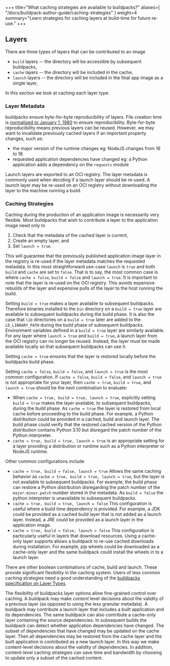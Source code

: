 +++
title="What caching strategies are available to buildpacks?"
aliases=[
  "/docs/buildpack-author-guide/caching-strategies"
]
weight=4
summary="Learn strategies for caching layers at build-time for future re-use."
+++

## Layers

There are three types of layers that can be contributed to an image

* `build` layers -- the directory will be accessible by subsequent buildpacks,
* `cache` layers -- the directory will be included in the cache,
* `launch` layers -- the directory will be included in the final app image as a single layer,

In this section we look at caching each layer type.

### Layer Metadata

buildpacks ensure byte-for-byte reproducibility of layers.  File creation time is [normalized to January 1, 1980](https://medium.com/buildpacks/time-travel-with-pack-e0efd8bf05db) to ensure reproducibility.  Byte-for-byte reproducibility means previous layers can be reused.  However, we may want to invalidate previously cached layers if an important property changes, such as:

* the major version of the runtime changes eg: NodeJS changes from 16 to 18
* requested application dependencies have changed eg: a Python application adds a dependency on the `requests` module

Launch layers are exported to an OCI registry.  The layer metadata is commonly used when deciding if a launch layer should be re-used.  A launch layer may be re-used on an OCI registry without downloading the layer to the machine running a build.

### Caching Strategies

Caching during the production of an application image is necessarily very flexible.  Most buildpacks that wish to contribute a layer to the application image need only to

1. Check that the metadata of the cached layer is current,
2. Create an empty layer, and
3. Set `launch = true`.

This will guarantee that the previously published application image layer in the registry is re-used if the layer metadata matches the requested metadata.  In this most straightforward use-case `launch` is `true` and both `build` and `cache` are set to `false`.  That is to say, the most common case is where `cache = false`, `build = false` and `launch = true`.  It is important to note that the layer is re-used on the OCI registry.  This avoids expensive rebuilds of the layer and expensive pulls of the layer to the host running the build.

Setting `build = true` makes a layer available to subsequent buildpacks.  Therefore binaries installed to the `bin` directory on a `build = true` layer are available to subsequent buildpacks during the build phase.  It is also the case that `lib` directories on a `build = true` later are added to the `LD_LIBRARY_PATH` during the build phase of subsequent buildpacks.  Environment variables defined in a `build = true` layer are similarly available.  For any layer where `launch = true` and `build = true`, a launch layer from the OCI registry can no longer be reused. Instead, the layer must be made available locally so that subsequent buildpacks can use it.

Setting `cache = true` ensures that the layer is restored locally before the buildpacks build phase.

Setting `cache = false`, `build = false`, and `launch = true` is the most common configuration.  If `cache = false`, `build = false`, and `launch = true` is not appropriate for your layer, then `cache = true`, `build = true`, and `launch = true` should be the next combination to evaluate:

* When `cache = true, build = true, launch = true`, explicitly setting `build = true` makes the layer available, to subsequent buildpacks, during the build phase.  As `cache = true` the layer is restored from local cache before proceeding to the build phase.  For example, a Python distribution could be provided in a cached, build and launch layer. The build phase could verify that the restored cached version of the Python distribution contains Python 3.10 but disregard the patch number of the Python interpreter.
* `cache = true, build = true, launch = true` is an appropriate setting for a layer providing a distribution or runtime such as a Python interpreter or NodeJS runtime.

Other common configurations include

* `cache = true, build = false, launch = true` Allows the same caching behavior as `cache = true, build = true, launch = true`, but the layer is not available to subsequent buildpacks.  For example, the build phase can restore a Python distribution disregarding the patch number of the `major.minor.patch` number stored in the metadata.  As `build = false` the python interpreter is unavailable to subsequent buildpacks.
* `cache = true, build = true, launch = false` This configuration is useful where a build time dependency is provided.  For example, a JDK could be provided as a cached build layer that is not added as a launch layer. Instead, a JRE could be provided as a launch layer in the application image.
* `cache = true, build = false, launch = false` This configuration is particularly useful in layers that download resources.  Using a cache-only layer supports allows a  buildpack to re-use cached downloads during installation.  For example, pip wheels could be downloaded as a cache-only layer and the same buildpack could install the wheels in to a launch layer.

There are other boolean combinations of cache, build and launch.  These provide significant flexibility in the caching system.  Users of less common caching strategies need a good understanding of the [buildpacks specification on Layer Types](https://github.com/buildpacks/spec/blob/main/buildpack.md#layer-types
).

The flexibility of buildpacks layer options allow fine-grained control over caching.  A buildpack may make _content_ level decisions about the validity of a previous layer (as opposed to using the less granular metadata).  A buildpack may contribute a launch layer that includes a built application and its dependencies.  The same buildpack can also contribute a cache-only layer containing the source dependencies.  In subsequent builds the buildpack can detect whether application dependencies have changed.  The subset of dependencies that have changed may be updated on the cache layer.  Then all dependencies may be restored from the cache layer and the built application is contributed as a new launch layer.  In this way we make content-level decisions about the validity of dependencies.  In addition, content-level caching strategies can save time and bandwidth by choosing to update only a subset of the cached content.
